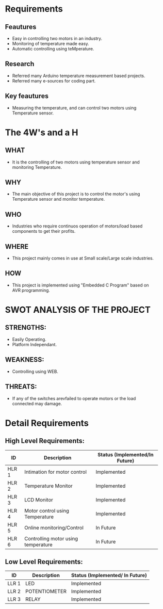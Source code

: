 # Requirements

##  Feautures
  * Easy in controlling two motors in an industry.
  * Monitoring of temperature made easy.
  * Automatic controlling using teMperature.

## Research
  * Referred many Arduino temperature measurement based projects.
  * Referred many e-sources for coding part.
       
##  Key feautures
  * Measuring the temperature, and can control two motors using Temperature sensor.

# The 4W's and a H 

## WHAT
  * It is the controlling of two motors using temperature sensor and monitoring Temperature.
## WHY
  * The main objective of this project is to control the motor's using Temperature sensor and monitor temperature.
## WHO
  * Industries who require continuos operation of motors/load based components to get their profits.
## WHERE
  * This project mainly comes in use at Small scale/Large scale industries.
## HOW
  * This project is implemented using "Embedded C Program" based on AVR programming.

# SWOT ANALYSIS OF THE PROJECT
 ## STRENGTHS:
   * Easily Operating.
   * Platform Independant.
 ## WEAKNESS:
   * Controlling using WEB.
 ## THREATS:
   * If any of the switches arevfailed to operate motors or the load connected may damage.
 
# Detail Requirements

## High Level Requirements:

|  ID   | Description | Status (Implemented/In Future) |
| ----- | ----------- | ------------------------------ |
| HLR 1 |    Intimation for motor control   |  Implemented  |
| HLR 2 |    Temperature Monitor   | Implemented |
| HLR 3 |    LCD Monitor  | Implemented |
| HLR 4 |    Motor control using Temperature  | Implemented |
| HLR 5 |    Online monitoring/Control   | In Future |
| HLR 6 |    Controlling motor using temperature   | In Future |

## Low Level Requirements:

|  ID   | Description | Status (Implemented/ In Future) |
| ----- | ----------- | ------------------------------- |
| LLR 1 |  LED  |  Implemented  |
| LLR 2 |  POTENTIOMETER  | Implemented |
| LLR 3 |  RELAY  | Implemented |
